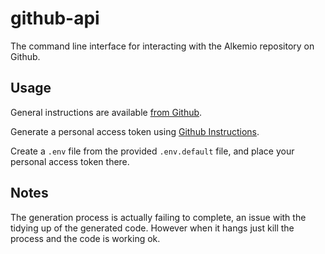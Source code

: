 # github-api
The command line interface for interacting with the Alkemio repository on Github.


## Usage

General instructions are available [from Github](https://docs.github.com/en/graphql/guides/forming-calls-with-graphql).

Generate a personal access token using [Github Instructions](https://docs.github.com/en/authentication/keeping-your-account-and-data-secure/creating-a-personal-access-token).

Create a `.env` file from the provided `.env.default` file, and place your personal access token there.

## Notes
The generation process is actually failing to complete, an issue with the tidying up of the generated code. However when it hangs just kill the process and the code is working ok.

